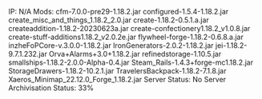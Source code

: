 IP: N/A 
Mods: cfm-7.0.0-pre29-1.18.2.jar
configured-1.5.4-1.18.2.jar
create_misc_and_things_1.18.2_2.0.jar
create-1.18.2-0.5.1.a.jar
createaddition-1.18.2-20230623a.jar
create-confectionery1.18.2_v1.0.8.jar
create-stuff-additions1.18.2_v2.0.2e.jar
flywheel-forge-1.18.2-0.6.8.a.jar
inzheFoPCore-v.3.0.0-1.18.2.jar
IronGenerators-2.0.2-1.18.2.jar
jei-1.18.2-9.7.1.232.jar
Orva+Alarms+3.0+1.18.2.jar
refinedstorage-1.10.5.jar
smallships-1.18.2-2.0.0-Alpha-0.4.jar
Steam_Rails-1.4.3+forge-mc1.18.2.jar
StorageDrawers-1.18.2-10.2.1.jar
TravelersBackpack-1.18.2-7.1.8.jar
Xaeros_Minimap_22.12.0_Forge_1.18.2.jar
Server Status: No Server 
Archivisation Status: 33%
